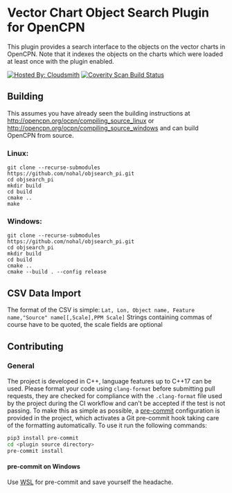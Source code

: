 # Vector Chart Object Search  Plugin for OpenCPN

This plugin provides a search interface to the objects on the vector charts in OpenCPN. Note that it indexes the objects on the charts which were loaded at least once with the plugin enabled.

[![Hosted By: Cloudsmith](https://img.shields.io/badge/OSS%20hosting%20by-cloudsmith-blue?logo=cloudsmith&style=flat-square)](https://cloudsmith.com)
[![Coverity Scan Build Status](https://scan.coverity.com/projects/3039/badge.svg)](https://scan.coverity.com/projects/nohal-objsearch_pi)

## Building

This assumes you have already seen the building instructions at http://opencpn.org/ocpn/compiling_source_linux or http://opencpn.org/ocpn/compiling_source_windows and can build OpenCPN from source.

### Linux:

```
git clone --recurse-submodules https://github.com/nohal/objsearch_pi.git
cd objsearch_pi
mkdir build
cd build
cmake ..
make
```
### Windows:

```
git clone --recurse-submodules https://github.com/nohal/objsearch_pi.git
cd objsearch_pi
mkdir build
cd build
cmake ..
cmake --build . --config release
```

## CSV Data Import

The format of the CSV is simple:
```Lat, Lon, Object name, Feature name,"Source" name[[,Scale],PPM Scale]```
Strings containing commas of course have to be quoted, the scale fields are optional

## Contributing

### General

The project is developed in C++, language features up to C++17 can be used.
Please format your code using `clang-format` before submitting pull requests, they are checked for compliance with the `.clang-format` file used by the project during the CI workflow and can't be accepted if the test is not passing.
To make this as simple as possible, a [pre-commit](https://pre-commit.com) configuration is provided in the project, which activates a Git pre-commit hook taking care of the formatting automatically. To use it run the following commands:

```bash
pip3 install pre-commit
cd <plugin source directory>
pre-commit install
```

#### pre-commit on Windows

Use [WSL](https://learn.microsoft.com/en-us/windows/wsl/) for pre-commit and save yourself the headache.
